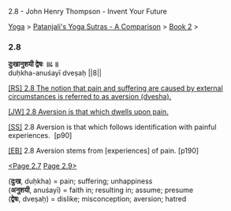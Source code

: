 2.8 - John Henry Thompson - Invent Your Future   
    

[Yoga](../../../yoga.md)‎ > ‎[Patanjali's Yoga Sutras - A Comparison](../../patanjani.md)‎ > ‎[Book 2](../book-2.md)‎ > ‎

### 2.8

**दुःखानुशयी द्वेषः ॥८॥**  
duḥkha-anuśayī dveṣaḥ ||8||  
  
  
[\[RS\] 2.8 The notion that pain and suffering are caused by external circumstances is referred to as aversion (dvesha).](http://www.ashtangayoga.info/philosophy/yoga-sutra-patanjali/chapter-2/item/duhkha-anushayi-dveshah-8/)  
  
[\[JW\] 2.8 Aversion is that which dwells upon pain.](http://books.google.com/books?id=YzFImjtOxUwC&pg=PA117&ci=121%2C318%2C739%2C32&source=bookclip)  
  
[\[SS\]](http://www.amazon.com/Yoga-Sutras-Patanjali-Commentary-Satchidananda/dp/0932040381) 2.8 Aversion is that which follows identification with painful experiences.  \[p90\]  
  
[\[EB\]](http://www.amazon.com/Yoga-Sutras-Patanjali-Translation-Commentary/dp/0865477361/ref=sr_1_1?ie=UTF8&s=books&qid=1250508322&sr=1-1) 2.8 Aversion stems from \[experiences\] of pain. \[p190\]  
  
[<Page 2.7](27.md)  [Page 2.9>](29.md)  
  

(**दुःख**, duḥkha) = pain; suffering; unhappiness  
(**अनुशयी**, anuśayī) = faith in; resulting in; assume; presume  
(**द्वेषः**, dveṣaḥ) = dislike; misconception; aversion; hatred

